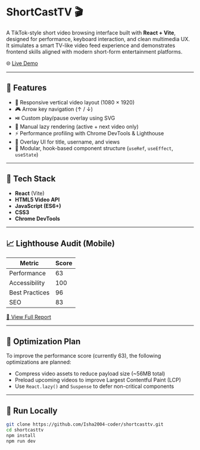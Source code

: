 # ShortCastTV 🎬

A TikTok-style short video browsing interface built with **React + Vite**, designed for performance, keyboard interaction, and clean multimedia UX. It simulates a smart TV-like video feed experience and demonstrates frontend skills aligned with modern short-form entertainment platforms.

🌐 [Live Demo](https://shortcasttv.vercel.app/)

---

## 📌 Features

- 📱 Responsive vertical video layout (1080 × 1920)
- 🎮 Arrow key navigation (↑ / ↓)
- ⏯️ Custom play/pause overlay using SVG
- 🧠 Manual lazy rendering (active + next video only)
- ⚡ Performance profiling with Chrome DevTools & Lighthouse
- 🎨 Overlay UI for title, username, and views
- 🧱 Modular, hook-based component structure (`useRef`, `useEffect`, `useState`)

---

## 🧪 Tech Stack

- **React** (Vite)
- **HTML5 Video API**
- **JavaScript (ES6+)**
- **CSS3**
- **Chrome DevTools**

---

## 📈 Lighthouse Audit (Mobile)

| Metric        | Score |
|---------------|-------|
| Performance   | 63    |
| Accessibility | 100   |
| Best Practices| 96    |
| SEO           | 83    |

[📄 View Full Report](./public/lighthouse-report.html)

---

## 🔧 Optimization Plan

To improve the performance score (currently 63), the following optimizations are planned:

- Compress video assets to reduce payload size (~56MB total)
- Preload upcoming videos to improve Largest Contentful Paint (LCP)
- Use `React.lazy()` and `Suspense` to defer non-critical components

---

## 🚀 Run Locally

```bash
git clone https://github.com/Isha2004-coder/shortcasttv.git
cd shortcasttv
npm install
npm run dev


